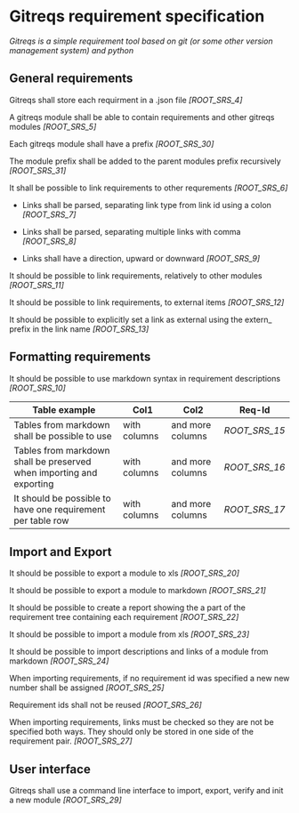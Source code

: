 # Gitreqs requirement specification

*Gitreqs is a simple requirement tool based on git (or some other version management system) and python*

## General requirements

Gitreqs shall store each requirment in a .json file *[ROOT_SRS_4]*

A gitreqs module shall be able to contain requirements and other gitreqs modules *[ROOT_SRS_5]*

Each gitreqs module shall have a prefix *[ROOT_SRS_30]*

The module prefix shall be added to the parent modules prefix recursively *[ROOT_SRS_31]*

It shall be possible to link requirements to other requrements *[ROOT_SRS_6]*

  - Links shall be parsed, separating link type from link id using a colon *[ROOT_SRS_7]*

  - Links shall be parsed, separating multiple links with comma *[ROOT_SRS_8]*

  - Links shall have a direction, upward or downward *[ROOT_SRS_9]*

It should be possible to link requirements, relatively to other modules *[ROOT_SRS_11]*

It should be possible to link requirements, to external items *[ROOT_SRS_12]*

It should be possible to explicitly set a link as external using the extern_ prefix in the link name *[ROOT_SRS_13]*

## Formatting requirements

It should be possible to use markdown syntax in requirement descriptions  *[ROOT_SRS_10]*

|Table example | Col1 | Col2 | Req-Id |
|--------------|------|------|-------- |
|Tables from markdown shall be possible to use | with columns | and more columns  | *ROOT_SRS_15* |
|Tables from markdown shall be preserved when importing and exporting | with columns | and more columns  | *ROOT_SRS_16* |
|It should be possible to have one requirement per table row  | with columns | and more columns  | *ROOT_SRS_17* |
## Import and Export

It should be possible to export a module to xls *[ROOT_SRS_20]*

It should be possible to export a module to markdown *[ROOT_SRS_21]*

It should be possible to create a report showing the a part of the requirement tree containing each requirement *[ROOT_SRS_22]*

It should be possible to import a module from xls *[ROOT_SRS_23]*

It should be possible to import descriptions and links of a module from markdown *[ROOT_SRS_24]*

When importing requirements, if no requirement id was specified a new new number shall be assigned *[ROOT_SRS_25]*

Requirement ids shall not be reused *[ROOT_SRS_26]*

When importing requirements, links must be checked so they are not be specified both ways. They should only be stored in one side of the requirement pair. *[ROOT_SRS_27]*

## User interface

Gitreqs shall use a command line interface to import, export, verify and init a new module *[ROOT_SRS_29]*

